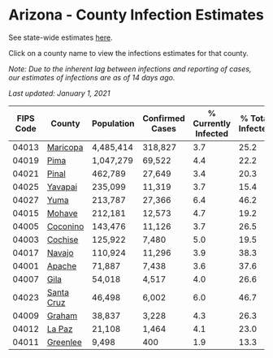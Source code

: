 # Arizona - County Infection Estimates

See state-wide estimates [here](/infections/us-az).

Click on a county name to view the infections estimates for that county.

*Note: Due to the inherent lag between infections and reporting of cases, our estimates of infections are as of 14 days ago.*

*Last updated: January 1, 2021*

|   FIPS Code |                   County |   Population |   Confirmed Cases |   % Currently Infected |   % Total Infected |
|-------------|--------------------------|--------------|-------------------|------------------------|--------------------|
|       04013 |     [Maricopa](maricopa) |    4,485,414 |           318,827 |                    3.7 |               25.2 |
|       04019 |             [Pima](pima) |    1,047,279 |            69,522 |                    4.4 |               22.2 |
|       04021 |           [Pinal](pinal) |      462,789 |            27,649 |                    3.4 |               20.3 |
|       04025 |       [Yavapai](yavapai) |      235,099 |            11,319 |                    3.7 |               15.4 |
|       04027 |             [Yuma](yuma) |      213,787 |            27,366 |                    6.4 |               46.2 |
|       04015 |         [Mohave](mohave) |      212,181 |            12,573 |                    4.7 |               19.2 |
|       04005 |     [Coconino](coconino) |      143,476 |            11,126 |                    3.7 |               26.5 |
|       04003 |       [Cochise](cochise) |      125,922 |             7,480 |                    5.0 |               19.5 |
|       04017 |         [Navajo](navajo) |      110,924 |            11,296 |                    3.9 |               38.3 |
|       04001 |         [Apache](apache) |       71,887 |             7,438 |                    3.6 |               37.6 |
|       04007 |             [Gila](gila) |       54,018 |             4,517 |                    4.0 |               26.6 |
|       04023 | [Santa Cruz](santa-cruz) |       46,498 |             6,002 |                    6.0 |               46.7 |
|       04009 |         [Graham](graham) |       38,837 |             3,228 |                    4.3 |               26.3 |
|       04012 |         [La Paz](la-paz) |       21,108 |             1,464 |                    4.1 |               23.0 |
|       04011 |     [Greenlee](greenlee) |        9,498 |               400 |                    1.9 |               13.3 |